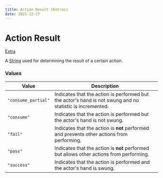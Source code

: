 ```yaml
---
title: Action Result (Extras)
date: 2021-12-27
---
```


# Action Result

[Extra](../../misc/extras.md)

A [String](string.md) used for determining the result of a certain action.


### Values

Value               | Description
--------------------|------------
`"consume_partial"` | Indicates that the action is performed but the actor's hand is not swung and no statistic is incremented.
`"consume"`         | Indicates that the action is performed but the actor's hand is not swung.
`"fail"`            | Indicates that the action is **not** performed and prevents other actions from performing.
`"pass"`            | Indicates that the action is **not** performed but allows other actions from performing.
`"success"`         | Indicates that the action is performed and the actor's hand is swung.
